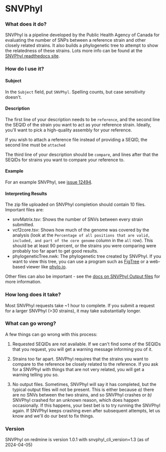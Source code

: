 # SNVPhyl

### What does it do?

SNVPhyl is a pipeline developed by the Public Health Agency of Canada for evaluating the number of SNPs between a
reference strain and other closely related strains. It also builds a phylogenetic tree to attempt to show the
relatedness of these strains. Lots more info can be found at the [SNVPhyl readthedocs site](https://snvphyl.readthedocs.io/en/latest/).

### How do I use it?

#### Subject

In the `Subject` field, put `SNVPhyl`. Spelling counts, but case sensitivity doesn't.

#### Description

The first line of your description needs to be `reference`, and the second line the SEQID of the strain you want to act
as your reference strain. Ideally, you'll want to pick a high-quality assembly for your reference.

If you wish to attach a reference file instead of providing a SEQID, the second line must be `attached`

The third line of your description should be `compare`, and lines after that the SEQIDs for strains you want to compare
your reference to.

#### Example

For an example SNVPhyl, see [issue 12494](https://redmine.biodiversity.agr.gc.ca/issues/12494).

#### Interpreting Results

The zip file uploaded on SNVPhyl completion should contain 10 files. Important files are:

* snvMatrix.tsv: Shows the number of SNVs between every strain submitted.
* vcf2core.tsv: Shows how much of the genome was covered by the analysis (look at the `Percentage of all positions that are valid, included, and part of the core genome`
column in the `all` row). This should be at least 90 percent, or the strains you were comparing were probably too far apart
to get good results.
* phylogeneticTree.nwk: The phylogenetic tree created by SNVPhyl. If you want to view this tree, you can use a program such as
[FigTree](http://tree.bio.ed.ac.uk/software/figtree/) or a web-based viewer like [phylo.io](http://phylo.io).

Other files can also be important - see the [docs on SNVPhyl Output files](https://snvphyl.readthedocs.io/en/latest/user/output/)
for more information.

### How long does it take?

Most SNVPhyl requests take ~1 hour to complete. If you submit a request for a larger SNVPhyl (>30 strains), it may take
substantially longer.

### What can go wrong?

A few things can go wrong with this process:

1) Requested SEQIDs are not available. If we can't find some of the SEQIDs that you request, you will get a warning
message informing you of it.

2) Strains too far apart. SNVPhyl requires that the strains you want to compare to the reference be closely related to
the reference. If you ask for a SNVPhyl with things that are not very related, you will get a warning telling you so.

3) No output files. Sometimes, SNVPhyl will say it has completed, but the typical output files will not be present. This
is either because _a)_ there are no SNVs between the two strains, and so SNVPhyl crashes or _b)_ SNVPhyl crashed for an
unknown reason, which does happen occasionally. If this happens, your best bet is to try running the SNVPhyl again. If
SNVPhyl keeps crashing even after subsequent attempts, let us know and we'll do our best to fix things.

### Version
SNVPhyl on redmine is version 1.0.1 with snvphyl_cli_version=1.3 (as of 2024-04-05)
